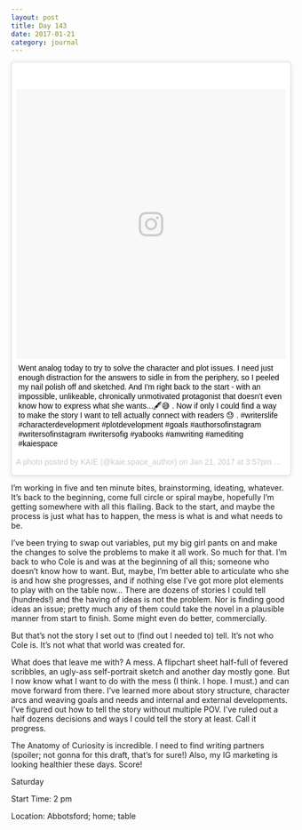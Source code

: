 ```yaml
---
layout: post
title: Day 143
date: 2017-01-21
category: journal
---
```


<blockquote class="instagram-media" data-instgrm-captioned data-instgrm-version="7" style=" background:#FFF; border:0; border-radius:3px; box-shadow:0 0 1px 0 rgba(0,0,0,0.5),0 1px 10px 0 rgba(0,0,0,0.15); margin: 1px; max-width:658px; padding:0; width:99.375%; width:-webkit-calc(100% - 2px); width:calc(100% - 2px);"><div style="padding:8px;"> <div style=" background:#F8F8F8; line-height:0; margin-top:40px; padding:50.0% 0; text-align:center; width:100%;"> <div style=" background:url(data:image/png;base64,iVBORw0KGgoAAAANSUhEUgAAACwAAAAsCAMAAAApWqozAAAABGdBTUEAALGPC/xhBQAAAAFzUkdCAK7OHOkAAAAMUExURczMzPf399fX1+bm5mzY9AMAAADiSURBVDjLvZXbEsMgCES5/P8/t9FuRVCRmU73JWlzosgSIIZURCjo/ad+EQJJB4Hv8BFt+IDpQoCx1wjOSBFhh2XssxEIYn3ulI/6MNReE07UIWJEv8UEOWDS88LY97kqyTliJKKtuYBbruAyVh5wOHiXmpi5we58Ek028czwyuQdLKPG1Bkb4NnM+VeAnfHqn1k4+GPT6uGQcvu2h2OVuIf/gWUFyy8OWEpdyZSa3aVCqpVoVvzZZ2VTnn2wU8qzVjDDetO90GSy9mVLqtgYSy231MxrY6I2gGqjrTY0L8fxCxfCBbhWrsYYAAAAAElFTkSuQmCC); display:block; height:44px; margin:0 auto -44px; position:relative; top:-22px; width:44px;"></div></div> <p style=" margin:8px 0 0 0; padding:0 4px;"> <a href="https://www.instagram.com/p/BPi7C3Ug58y/" style=" color:#000; font-family:Arial,sans-serif; font-size:14px; font-style:normal; font-weight:normal; line-height:17px; text-decoration:none; word-wrap:break-word;" target="_blank">Went analog today to try to solve the character and plot issues. I need just enough distraction for the answers to sidle in from the periphery, so I peeled my nail polish off and sketched. And I&#39;m right back to the start - with an impossible, unlikeable, chronically unmotivated protagonist that doesn&#39;t even know how to express what she wants...🖋😅 . Now if only I could find a way to make the story I want to tell actually connect with readers 😓 . #writerslife #characterdevelopment #plotdevelopment #goals #authorsofinstagram #writersofinstagram #writersofig #yabooks #amwriting #amediting #kaiespace</a></p> <p style=" color:#c9c8cd; font-family:Arial,sans-serif; font-size:14px; line-height:17px; margin-bottom:0; margin-top:8px; overflow:hidden; padding:8px 0 7px; text-align:center; text-overflow:ellipsis; white-space:nowrap;">A photo posted by KAIE (@kaie.space_author) on <time style=" font-family:Arial,sans-serif; font-size:14px; line-height:17px;" datetime="2017-01-21T23:57:17+00:00">Jan 21, 2017 at 3:57pm PST</time></p></div></blockquote>
<script async defer src="//platform.instagram.com/en_US/embeds.js"></script>

I’m working in five and ten minute bites, brainstorming, ideating, whatever. It’s back to the beginning, come full circle or spiral maybe, hopefully I’m getting somewhere with all this flailing. Back to the start, and maybe the process is just what has to happen, the mess is what is and what needs to be.

I’ve been trying to swap out variables, put my big girl pants on and make the changes to solve the problems to make it all work. So much for that. I’m back to who Cole is and was at the beginning of all this; someone who doesn’t know how to want. But, maybe, I’m better able to articulate who she is and how she progresses, and if nothing else I’ve got more plot elements to play with on the table now… There are dozens of stories I could tell (hundreds!) and the having of ideas is not the problem. Nor is finding good ideas an issue; pretty much any of them could take the novel in a plausible manner from start to finish. Some might even do better, commercially.

But that’s not the story I set out to (find out I needed to) tell. It’s not who Cole is. It’s not what that world was created for. 

What does that leave me with? A mess. A flipchart sheet half-full of fevered scribbles, an ugly-ass self-portrait sketch and another day mostly gone. But I now know what I want to do with the mess (I think. I hope. I must.) and can move forward from there. I’ve learned more about story structure, character arcs and weaving goals and needs and internal and external developments. I’ve figured out how to tell the story without multiple POV. I’ve ruled out a half dozens decisions and ways I could tell the story at least. Call it progress.

The Anatomy of Curiosity is incredible. I need to find writing partners (spoiler; not gonna for this draft, that’s for sure!) Also, my IG marketing is looking healthier these days. Score!


Saturday

Start Time: 2 pm

Location: Abbotsford; home; table

